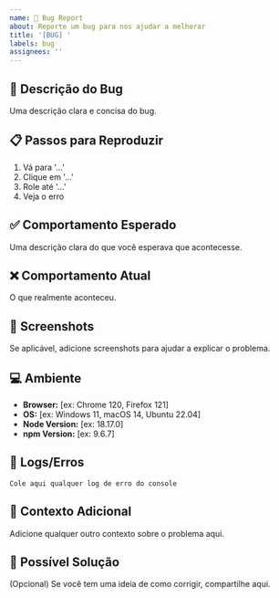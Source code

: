 ```yaml
---
name: 🐛 Bug Report
about: Reporte um bug para nos ajudar a melhorar
title: '[BUG] '
labels: bug
assignees: ''
---
```


## 🐛 Descrição do Bug

Uma descrição clara e concisa do bug.

## 📋 Passos para Reproduzir

1. Vá para '...'
2. Clique em '...'
3. Role até '...'
4. Veja o erro

## ✅ Comportamento Esperado

Uma descrição clara do que você esperava que acontecesse.

## ❌ Comportamento Atual

O que realmente aconteceu.

## 📸 Screenshots

Se aplicável, adicione screenshots para ajudar a explicar o problema.

## 💻 Ambiente

- **Browser:** [ex: Chrome 120, Firefox 121]
- **OS:** [ex: Windows 11, macOS 14, Ubuntu 22.04]
- **Node Version:** [ex: 18.17.0]
- **npm Version:** [ex: 9.6.7]

## 📝 Logs/Erros

```
Cole aqui qualquer log de erro do console
```

## 🔗 Contexto Adicional

Adicione qualquer outro contexto sobre o problema aqui.

## 🎯 Possível Solução

(Opcional) Se você tem uma ideia de como corrigir, compartilhe aqui.
